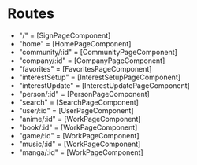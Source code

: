 # Routes
- "/" = [SignPageComponent]
- "home" = [HomePageComponent]
- "community/:id" = [CommunityPageComponent]
- "company/:id" = [CompanyPageComponent]
- "favorites" = [FavoritesPageComponent]
- "interestSetup" = [InterestSetupPageComponent]
- "interestUpdate" = [InterestUpdatePageComponent]
- "person/:id" = [PersonPageComponent]
- "search" = [SearchPageComponent]
- "user/:id" = [UserPageComponent]
- "anime/:id" = [WorkPageComponent]
- "book/:id" = [WorkPageComponent]
- "game/:id" = [WorkPageComponent]
- "music/:id" = [WorkPageComponent]
- "manga/:id" = [WorkPageComponent]